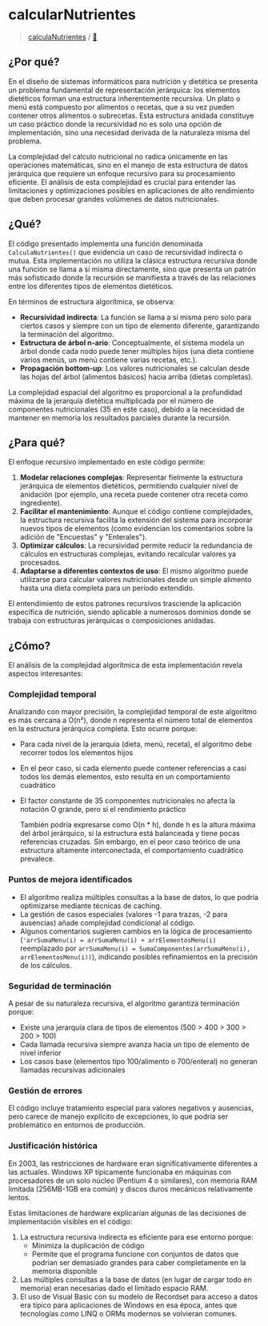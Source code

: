 # calcularNutrientes

> [calculaNutrientes](https://github.com/mmasias/NutrIber/blob/d6a1b1c738fc4c536740ae636dd389f83a0e6998/fuentes.DEBUG/mFuncionesGenerales.bas#L169) / [📖](/src/casosDeUso/recursividad/CalculaNutrientes.bas)

## ¿Por qué?

En el diseño de sistemas informáticos para nutrición y dietética se presenta un problema fundamental de representación jerárquica: los elementos dietéticos forman una estructura inherentemente recursiva. Un plato o menú está compuesto por alimentos o recetas, que a su vez pueden contener otros alimentos o subrecetas. Esta estructura anidada constituye un caso práctico donde la recursividad no es solo una opción de implementación, sino una necesidad derivada de la naturaleza misma del problema.

La complejidad del cálculo nutricional no radica únicamente en las operaciones matemáticas, sino en el manejo de esta estructura de datos jerárquica que requiere un enfoque recursivo para su procesamiento eficiente. El análisis de esta complejidad es crucial para entender las limitaciones y optimizaciones posibles en aplicaciones de alto rendimiento que deben procesar grandes volúmenes de datos nutricionales.

## ¿Qué?

El código presentado implementa una función denominada `CalculaNutrientes()` que evidencia un caso de recursividad indirecta o mutua. Esta implementación no utiliza la clásica estructura recursiva donde una función se llama a sí misma directamente, sino que presenta un patrón más sofisticado donde la recursión se manifiesta a través de las relaciones entre los diferentes tipos de elementos dietéticos.

En términos de estructura algorítmica, se observa:

- **Recursividad indirecta**: La función se llama a sí misma pero solo para ciertos casos y siempre con un tipo de elemento diferente, garantizando la terminación del algoritmo.
- **Estructura de árbol n-ario**: Conceptualmente, el sistema modela un árbol donde cada nodo puede tener múltiples hijos (una dieta contiene varios menús, un menú contiene varias recetas, etc.).
- **Propagación bottom-up**: Los valores nutricionales se calculan desde las hojas del árbol (alimentos básicos) hacia arriba (dietas completas).

La complejidad espacial del algoritmo es proporcional a la profundidad máxima de la jerarquía dietética multiplicada por el número de componentes nutricionales (35 en este caso), debido a la necesidad de mantener en memoria los resultados parciales durante la recursión.

## ¿Para qué?

El enfoque recursivo implementado en este código permite:

1. **Modelar relaciones complejas**: Representar fielmente la estructura jerárquica de elementos dietéticos, permitiendo cualquier nivel de anidación (por ejemplo, una receta puede contener otra receta como ingrediente).
1. **Facilitar el mantenimiento**: Aunque el código contiene complejidades, la estructura recursiva facilita la extensión del sistema para incorporar nuevos tipos de elementos (como evidencian los comentarios sobre la adición de "Encuestas" y "Enterales").
1. **Optimizar cálculos**: La recursividad permite reducir la redundancia de cálculos en estructuras complejas, evitando recalcular valores ya procesados.
1. **Adaptarse a diferentes contextos de uso**: El mismo algoritmo puede utilizarse para calcular valores nutricionales desde un simple alimento hasta una dieta completa para un período extendido.

El entendimiento de estos patrones recursivos trasciende la aplicación específica de nutrición, siendo aplicable a numerosos dominios donde se trabaja con estructuras jerárquicas o composiciones anidadas.

## ¿Cómo?

El análisis de la complejidad algorítmica de esta implementación revela aspectos interesantes:

### Complejidad temporal

Analizando con mayor precisión, la complejidad temporal de este algoritmo es más cercana a O(n²), donde n representa el número total de elementos en la estructura jerárquica completa. Esto ocurre porque:

- Para cada nivel de la jerarquía (dieta, menú, receta), el algoritmo debe recorrer todos los elementos hijos
- En el peor caso, si cada elemento puede contener referencias a casi todos los demás elementos, esto resulta en un comportamiento cuadrático
- El factor constante de 35 componentes nutricionales no afecta la notación O grande, pero sí el rendimiento práctico

   También podría expresarse como O(n * h), donde h es la altura máxima del árbol jerárquico, si la estructura está balanceada y tiene pocas referencias cruzadas. Sin embargo, en el peor caso teórico de una estructura altamente interconectada, el comportamiento cuadrático prevalece.

### Puntos de mejora identificados

- El algoritmo realiza múltiples consultas a la base de datos, lo que podría optimizarse mediante técnicas de caching.
- La gestión de casos especiales (valores -1 para trazas, -2 para ausencias) añade complejidad condicional al código.
- Algunos comentarios sugieren cambios en la lógica de procesamiento (`'arrSumaMenu(i) = arrSumaMenu(i) + arrElementosMenu(i)` reemplazado por `arrSumaMenu(i) = SumaComponentes(arrSumaMenu(i), arrElementosMenu(i))`), indicando posibles refinamientos en la precisión de los cálculos.

### Seguridad de terminación

A pesar de su naturaleza recursiva, el algoritmo garantiza terminación porque:

- Existe una jerarquía clara de tipos de elementos (500 > 400 > 300 > 200 > 100)
- Cada llamada recursiva siempre avanza hacia un tipo de elemento de nivel inferior
- Los casos base (elementos tipo 100/alimento o 700/enteral) no generan llamadas recursivas adicionales

### Gestión de errores

El código incluye tratamiento especial para valores negativos y ausencias, pero carece de manejo explícito de excepciones, lo que podría ser problemático en entornos de producción.

### Justificación histórica

En 2003, las restricciones de hardware eran significativamente diferentes a las actuales. Windows XP típicamente funcionaba en máquinas con procesadores de un solo núcleo (Pentium 4 o similares), con memoria RAM limitada (256MB-1GB era común) y discos duros mecánicos relativamente lentos.

Estas limitaciones de hardware explicarían algunas de las decisiones de implementación visibles en el código:

1. La estructura recursiva indirecta es eficiente para ese entorno porque:
   - Minimiza la duplicación de código
   - Permite que el programa funcione con conjuntos de datos que podrían ser demasiado grandes para caber completamente en la memoria disponible
2. Las múltiples consultas a la base de datos (en lugar de cargar todo en memoria) eran necesarias dado el limitado espacio RAM.
3. El uso de Visual Basic con su modelo de Recordset para acceso a datos era típico para aplicaciones de Windows en esa época, antes que tecnologías como LINQ o ORMs modernos se volvieran comunes.
